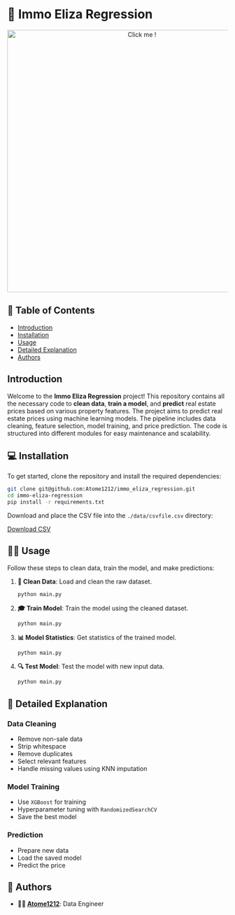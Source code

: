 
# 🏡 Immo Eliza Regression
<p align="center">
  <a href="https://www.youtube.com/embed/dQw4w9WgXcQ?autoplay=1">
      <img src="https://miro.medium.com/v2/resize:fit:1000/1*1C3GnoY-FzhqzL0MzTlWyQ.gif" alt="Click me !" width="600" />
  </a>
</p>

## 📑 Table of Contents
- [Introduction](#introduction)
- [Installation](#installation)
- [Usage](#usage)
- [Detailed Explanation](#detailed-explanation)
- [Authors](#authors)

## Introduction

Welcome to the **Immo Eliza Regression** project! This repository contains all the necessary code to **clean data**, **train a model**, and **predict** real estate prices based on various property features. The project aims to predict real estate prices using machine learning models. The pipeline includes data cleaning, feature selection, model training, and price prediction. The code is structured into different modules for easy maintenance and scalability.

## 💻 Installation

To get started, clone the repository and install the required dependencies:

```bash
git clone git@github.com:Atome1212/immo_eliza_regression.git
cd immo-eliza-regression
pip install -r requirements.txt
```

Download and place the CSV file into the `./data/csvfile.csv` directory:

[Download CSV](https://drive.google.com/file/d/1OUcp06JicyPdSeqTWDDuHNjrLxAOHFeR/view?usp=sharing)

## 🏃‍♂️ Usage

Follow these steps to clean data, train the model, and make predictions:

1. **🧹 Clean Data**: Load and clean the raw dataset.

    ```bash
    python main.py
    ```

2. **🎓 Train Model**: Train the model using the cleaned dataset.
   
    ```bash
    python main.py
    ```

3. **📊 Model Statistics**: Get statistics of the trained model.
   
    ```bash
    python main.py
    ```

4. **🔍 Test Model**: Test the model with new input data.
   
    ```bash
    python main.py
    ```

## 📖 Detailed Explanation

### Data Cleaning
   - Remove non-sale data
   - Strip whitespace
   - Remove duplicates
   - Select relevant features
   - Handle missing values using KNN imputation

### Model Training
   - Use `XGBoost` for training
   - Hyperparameter tuning with `RandomizedSearchCV`
   - Save the best model

### Prediction
   - Prepare new data
   - Load the saved model
   - Predict the price

## 👥 Authors

- **👷‍♂️ [Atome1212](https://github.com/Atome1212)**: Data Engineer
